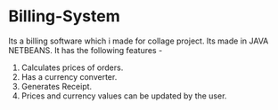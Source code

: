 # Billing-System
Its a billing software which i made for collage project.
Its made in JAVA NETBEANS.
It has the following features - 
1.	Calculates prices of orders.
2.	Has a currency converter.
3.	Generates Receipt.
4.	Prices and currency values can be updated by the user.

